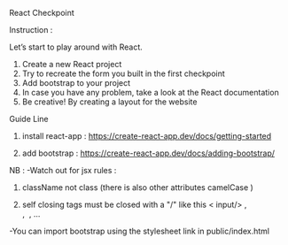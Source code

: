 React Checkpoint

Instruction :


Let’s start to play around with React.

1. Create a new React project
2. Try to recreate the form you built in the first checkpoint
3. Add bootstrap to your project
4. In case you have any problem, take a look at the React documentation
5. Be creative! By creating a layout for the website

Guide Line

1. install react-app : https://create-react-app.dev/docs/getting-started

2. add bootstrap : https://create-react-app.dev/docs/adding-bootstrap/


NB : -Watch out for jsx rules :

  
  1. className not class (there is also other attributes camelCase ) 
              
  
  2. self closing tags must be closed with a "/" like this  < input/> ,   <br/> ,   <img/>   , ... 
  
              
  
  -You can import bootstrap using the stylesheet link in public/index.html

